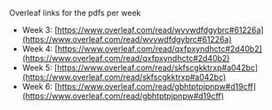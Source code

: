 Overleaf links for the pdfs per week

- Week 3: [https://www.overleaf.com/read/wvvwdfdgybrc#61226a](https://www.overleaf.com/read/wvvwdfdgybrc#61226a)
- Week 4: [https://www.overleaf.com/read/qxfpxyndhctc#2d40b2](https://www.overleaf.com/read/qxfpxyndhctc#2d40b2)
- Week 5: [https://www.overleaf.com/read/skfscgkktrxp#a042bc](https://www.overleaf.com/read/skfscgkktrxp#a042bc)
- Week 6: [https://www.overleaf.com/read/gbhtptpjpnpw#d19cff](https://www.overleaf.com/read/gbhtptpjpnpw#d19cff)
